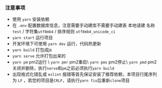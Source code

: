 ### 注意事项
- 使用 `yarn` 安装依赖
- 在 `.env` 配置数据库信息，注意需要手动建库不需要手动建表
  本地请建 名称`test` / 字符集`utf8mb4` / 排序规则 `utf8mb4_unicode_ci`
- `yarn start` 运行项目
- 开发环境下可使用 `yarn dev` 运行，代码热更新
- `yarn build` 打包成js
- `yarn serve` 允许打包出来的
- `yarn pm` pm2运行 \ `yarn pmr` pm2重启\ `yarn pms` pm2停止\ `yarn pmd` pm2 关闭并删除，执行`serve`和`pm`之前必须执行`yarn build`
- 出现格式化错乱或 `eslint` 报错等首先保证安装了推荐依赖，本项目行尾序列为 `LF` ，若您的项目是`CRLF`，请执行`yarn fix`后重新`clone`项目